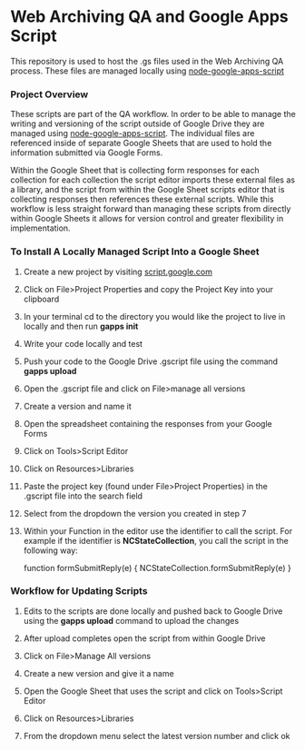 # Web Archiving QA and Google Apps Script

This repository is used to host the .gs files used in the Web Archiving QA process. These files are managed locally using [node-google-apps-script](https://www.npmjs.com/package/node-google-apps-script)


### Project Overview
These scripts are part of the QA workflow. In order to be able to manage the writing and versioning of the script outside of Google Drive they are managed using [node-google-apps-script](https://www.npmjs.com/package/node-google-apps-script). The individual files are referenced inside of separate Google Sheets that are used to hold the information submitted via Google Forms.

Within the Google Sheet that is collecting form responses for each collection for each collection the script editor imports these external files as a library, and the script from within the Google Sheet scripts editor that is collecting responses then references these external scripts. While this workflow is less straight forward than managing these scripts from directly within Google Sheets it allows for version control and greater flexibility in implementation.

### To Install A Locally Managed Script Into a Google Sheet
  1) Create a new project by visiting [script.google.com](https://script.google.com)

  2) Click on File>Project Properties and copy the Project Key into your clipboard

  3) In your terminal cd to the directory you would like the project to live in locally and then run **gapps init <project key>**

  4) Write your code locally and test

  5) Push your code to the Google Drive .gscript file using the command **gapps upload**

  6) Open the .gscript file and click on File>manage all versions

  7) Create a version and name it

  8) Open the spreadsheet containing the responses from your Google Forms

  9) Click on Tools>Script Editor

  10) Click on Resources>Libraries

  11) Paste the project key (found under File>Project Properties) in the .gscript file into the search field

  12) Select from the dropdown the version you created in step 7

  13) Within your Function in the editor use the identifier to call the script. For example if the identifier is **NCStateCollection**, you call the script in the following way:

        function formSubmitReply(e) {
        NCStateCollection.formSubmitReply(e)
        }


### Workflow for Updating Scripts
  1) Edits to the scripts are done locally and pushed back to Google Drive using the **gapps upload** command to upload the changes

  2) After upload completes open the script from within Google Drive

  3) Click on File>Manage All versions

  4) Create a new version and give it a name

  5) Open the Google Sheet that uses the script and click on Tools>Script Editor

  6) Click on Resources>Libraries

  7) From the dropdown menu select the latest version number and click ok
